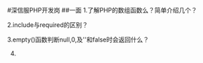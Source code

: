 #深信服PHP开发岗
##一面
1.了解PHP的数组函数么？简单介绍几个？

2.include与required的区别？

3.empty()函数判断null,0,及''和false时会返回什么？

4.